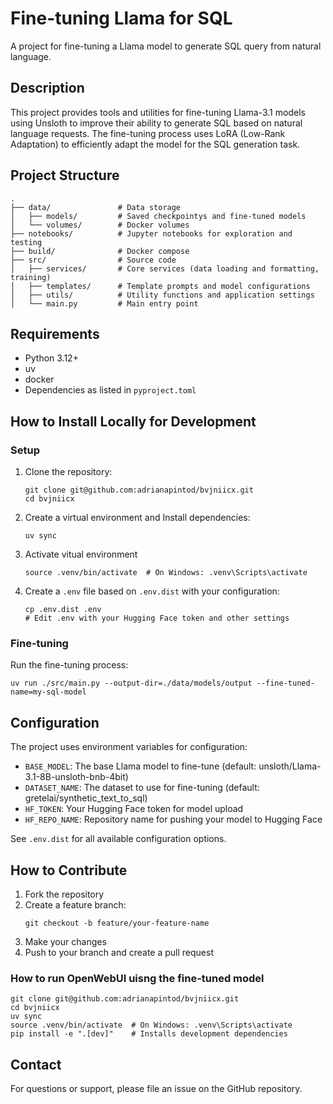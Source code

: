 # Fine-tuning Llama for SQL

A project for fine-tuning a Llama model to generate SQL query from natural language.

## Description

This project provides tools and utilities for fine-tuning Llama-3.1 models using Unsloth to improve their ability to generate SQL based on natural language requests. The fine-tuning process uses LoRA (Low-Rank Adaptation) to efficiently adapt the model for the SQL generation task.

## Project Structure

```
.
├── data/               # Data storage
│   ├── models/         # Saved checkpointys and fine-tuned models
│   └── volumes/        # Docker volumes
├── notebooks/          # Jupyter notebooks for exploration and testing
├── build/              # Docker compose 
├── src/                # Source code
│   ├── services/       # Core services (data loading and formatting, training)
│   ├── templates/      # Template prompts and model configurations
│   ├── utils/          # Utility functions and application settings
│   └── main.py         # Main entry point
```

## Requirements

- Python 3.12+
- uv
- docker
- Dependencies as listed in `pyproject.toml`


## How to Install Locally for Development

### Setup

1. Clone the repository:

   ```
   git clone git@github.com:adrianapintod/bvjniicx.git
   cd bvjniicx
   ```

2. Create a virtual environment and Install dependencies:

   ```
   uv sync
   ```

3. Activate vitual environment
   
   ```
   source .venv/bin/activate  # On Windows: .venv\Scripts\activate
   ```

4. Create a `.env` file based on `.env.dist` with your configuration:
   ```
   cp .env.dist .env
   # Edit .env with your Hugging Face token and other settings
   ```

### Fine-tuning

Run the fine-tuning process:

```
uv run ./src/main.py --output-dir=./data/models/output --fine-tuned-name=my-sql-model
```

## Configuration

The project uses environment variables for configuration:

- `BASE_MODEL`: The base Llama model to fine-tune (default: unsloth/Llama-3.1-8B-unsloth-bnb-4bit)
- `DATASET_NAME`: The dataset to use for fine-tuning (default: gretelai/synthetic_text_to_sql)
- `HF_TOKEN`: Your Hugging Face token for model upload
- `HF_REPO_NAME`: Repository name for pushing your model to Hugging Face

See `.env.dist` for all available configuration options.

## How to Contribute

1. Fork the repository
2. Create a feature branch:
   ```
   git checkout -b feature/your-feature-name
   ```
3. Make your changes
4. Push to your branch and create a pull request

### How to run OpenWebUI uisng the fine-tuned model

```
git clone git@github.com:adrianapintod/bvjniicx.git
cd bvjniicx
uv sync
source .venv/bin/activate  # On Windows: .venv\Scripts\activate
pip install -e ".[dev]"    # Installs development dependencies
```

## Contact

For questions or support, please file an issue on the GitHub repository.
